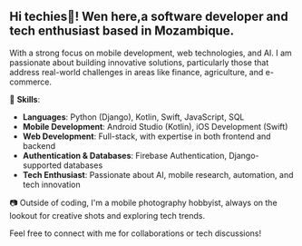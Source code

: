 <h2>Hi techies👋! Wen here,a software developer and tech enthusiast based in Mozambique.</h2>


With a strong focus on mobile development, web technologies, and AI. I am passionate about building innovative solutions, particularly those that address real-world challenges in areas like finance, agriculture, and e-commerce.

💼 **Skills**:
- **Languages**: Python (Django), Kotlin, Swift, JavaScript, SQL
- **Mobile Development**: Android Studio (Kotlin), iOS Development (Swift)
- **Web Development**: Full-stack, with expertise in both frontend and backend
- **Authentication & Databases**: Firebase Authentication, Django-supported databases
- **Tech Enthusiast**: Passionate about AI, mobile research, automation, and tech innovation

📷 Outside of coding, I'm a mobile photography hobbyist, always on the lookout for creative shots and exploring tech trends.

Feel free to connect with me for collaborations or tech discussions!
